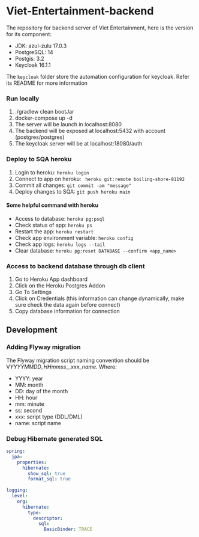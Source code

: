 # Viet-Entertainment-backend

The repository for backend server of Viet Entertainment, here is the version for its component:
  - JDK: azul-zulu 17.0.3
  - PostgreSQL: 14
  - Postgis: 3.2
  - Keycloak 16.1.1 

The `keycloak` folder store the automation configuration for keycloak. Refer its README for more information

### Run locally
1. ./gradlew clean bootJar 
2. docker-compose up -d
3. The server will be launch in localhost:8080
4. The backend will be exposed at localhost:5432 with account (postgres/postgres)
5. The keycloak server will be at localhost:18080/auth

### Deploy to SQA heroku 
1. Login to heroku: `heroku login`
2. Connect to app on heroku: ` heroku git:remote boiling-shore-81192`
3. Commit all changes: `git commit -am "message"`
4. Deploy changes to SQA: `git push heroku main`


#### Some helpful command with heroku
* Access to database: `heroku pg:psql`
* Check status of app: `heroku ps`
* Restart the app: `heroku restart`
* Check app environment variable: `heroku config` 
* Check app logs: `heroku logs --tail`
* Clear database: `heroku pg:reset DATABASE --confirm <app_name>`

### Access to backend database through db client
1. Go to Heroku App dashboard
2. Click on the Heroku Postgres Addon
3. Go To Settings
4. Click on Credentials (this information can change dynamically, make sure check the data again before connect)
5. Copy database information for connection


## Development ##

### Adding Flyway migration ### 
The Flyway migration script naming convention should be V*YYYYMMDD_HHmmss__xxx_name*.
Where:
  - YYYY: year
  - MM: month
  - DD: day of the month
  - HH: hour 
  - mm: minute 
  - ss: second
  - xxx: script type (DDL/DML)
  - name: script name

### Debug Hibernate generated SQL 
```yaml
spring:
  jpa:
    properties:
      hibernate:
        show_sql: true    
        format_sql: true   
        
logging:
  level:
    org:
      hibernate:
        type:
          descriptor:
            sql:
              BasicBinder: TRACE

```